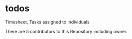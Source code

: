 # todos
Timesheet, Tasks assigned to individuals

There are 5 contributors to this Repository including owner.
